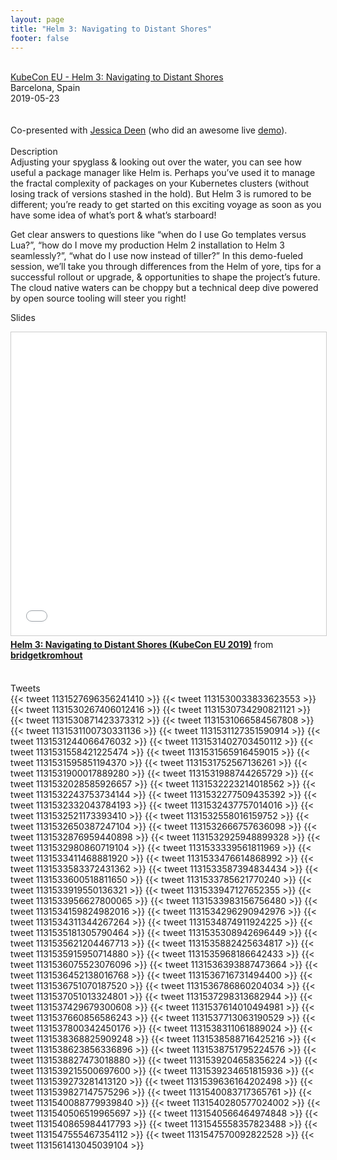 ```yaml
---
layout: page
title: "Helm 3: Navigating to Distant Shores"
footer: false
---
```



<br>
<div class="views-field views-field-nothing">        <span class="field-content views-field-field-details"><a href="https://sched.co/MPXf">KubeCon EU - Helm 3: Navigating to Distant Shores</a><br>Barcelona, Spain<br><span class="date-display-start">2019-05-23</span></span></div>
<br>

<br>
Co-presented with <a href="https://twitter.com/jldeen/">Jessica Deen</a> (who did an awesome live <a href="https://github.com/jldeen/helm3-demo">demo</a>).
<br>
<br>
Description
<br>
Adjusting your spyglass & looking out over the water, you can see how useful a package manager like Helm is. Perhaps you’ve used it to manage the fractal complexity of packages on your Kubernetes clusters (without losing track of versions stashed in the hold). But Helm 3 is rumored to be different; you’re ready to get started on this exciting voyage as soon as you have some idea of what’s port & what’s starboard!
<p>
Get clear answers to questions like “when do I use Go templates versus Lua?”, “how do I move my production Helm 2 installation to Helm 3 seamlessly?”, “what do I use now instead of tiller?” In this demo-fueled session, we’ll take you through differences from the Helm of yore, tips for a successful rollout or upgrade, & opportunities to shape the project’s future. The cloud native waters can be choppy but a technical deep dive powered by open source tooling will steer you right!
<br>

Slides
<br>
<iframe src="//www.slideshare.net/slideshow/embed_code/key/5T38Zyi21jM0p4" width="595" height="485" frameborder="0" marginwidth="0" marginheight="0" scrolling="no" style="border:1px solid #CCC; border-width:1px; margin-bottom:5px; max-width: 100%;" allowfullscreen> </iframe> <div style="margin-bottom:5px"> <strong> <a href="//www.slideshare.net/bridgetkromhout/helm-3-navigating-to-distant-shores-kubecon-eu-2019" title="Helm 3: Navigating to Distant Shores (KubeCon EU 2019)" target="_blank">Helm 3: Navigating to Distant Shores (KubeCon EU 2019)</a> </strong> from <strong><a href="//www.slideshare.net/bridgetkromhout" target="_blank">bridgetkromhout</a></strong> </div>
<br>

Tweets
<br>
{{< tweet 1131527696356241410 >}}
{{< tweet 1131530033833623553 >}}
{{< tweet 1131530267406012416 >}}
{{< tweet 1131530734290821121 >}}
{{< tweet 1131530871423373312 >}}
{{< tweet 1131531066584567808 >}}
{{< tweet 1131531100730331136 >}}
{{< tweet 1131531127351590914 >}}
{{< tweet 1131531244066476032 >}}
{{< tweet 1131531402703450112 >}}
{{< tweet 1131531558421225474 >}}
{{< tweet 1131531565916459015 >}}
{{< tweet 1131531595851194370 >}}
{{< tweet 1131531752567136261 >}}
{{< tweet 1131531900017889280 >}}
{{< tweet 1131531988744265729 >}}
{{< tweet 1131532028585926657 >}}
{{< tweet 1131532223214018562 >}}
{{< tweet 1131532243753734144 >}}
{{< tweet 1131532277509435392 >}}
{{< tweet 1131532332043784193 >}}
{{< tweet 1131532437757014016 >}}
{{< tweet 1131532521173393410 >}}
{{< tweet 1131532558016159752 >}}
{{< tweet 1131532650387247104 >}}
{{< tweet 1131532666757636098 >}}
{{< tweet 1131532876959440898 >}}
{{< tweet 1131532925948899328 >}}
{{< tweet 1131532980860719104 >}}
{{< tweet 1131533339561811969 >}}
{{< tweet 1131533411468881920 >}}
{{< tweet 1131533476614868992 >}}
{{< tweet 1131533583372431362 >}}
{{< tweet 1131533587394834434 >}}
{{< tweet 1131533600518811650 >}}
{{< tweet 1131533785621770240 >}}
{{< tweet 1131533919550136321 >}}
{{< tweet 1131533947127652355 >}}
{{< tweet 1131533956627800065 >}}
{{< tweet 1131533983156756480 >}}
{{< tweet 1131534159824982016 >}}
{{< tweet 1131534296290942976 >}}
{{< tweet 1131534311344267264 >}}
{{< tweet 1131534874911924225 >}}
{{< tweet 1131535181305790464 >}}
{{< tweet 1131535308942696449 >}}
{{< tweet 1131535621204467713 >}}
{{< tweet 1131535882425634817 >}}
{{< tweet 1131535915950714880 >}}
{{< tweet 1131535968186642433 >}}
{{< tweet 1131536075523076096 >}}
{{< tweet 1131536393887473664 >}}
{{< tweet 1131536452138016768 >}}
{{< tweet 1131536716731494400 >}}
{{< tweet 1131536751070187520 >}}
{{< tweet 1131536786860204034 >}}
{{< tweet 1131537051013324801 >}}
{{< tweet 1131537298313682944 >}}
{{< tweet 1131537429679300608 >}}
{{< tweet 1131537614010494981 >}}
{{< tweet 1131537660856586243 >}}
{{< tweet 1131537713063190529 >}}
{{< tweet 1131537800342450176 >}}
{{< tweet 1131538311061889024 >}}
{{< tweet 1131538368825909248 >}}
{{< tweet 1131538588716425216 >}}
{{< tweet 1131538623856336896 >}}
{{< tweet 1131538751795224576 >}}
{{< tweet 1131538827473018880 >}}
{{< tweet 1131539204658356224 >}}
{{< tweet 1131539215500697600 >}}
{{< tweet 1131539234651815936 >}}
{{< tweet 1131539273281413120 >}}
{{< tweet 1131539636164202498 >}}
{{< tweet 1131539827147575296 >}}
{{< tweet 1131540083717365761 >}}
{{< tweet 1131540088779939840 >}}
{{< tweet 1131540280577024002 >}}
{{< tweet 1131540506519965697 >}}
{{< tweet 1131540566464974848 >}}
{{< tweet 1131540865984417793 >}}
{{< tweet 1131545558357823488 >}}
{{< tweet 1131547555467354112 >}}
{{< tweet 1131547570092822528 >}}
{{< tweet 1131561413045039104 >}}
